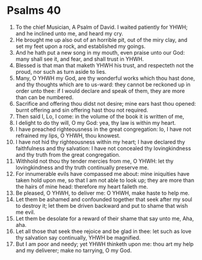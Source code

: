 ﻿# Psalms 40
1. To the chief Musician, A Psalm of David. I waited patiently for YHWH; and he inclined unto me, and heard my cry. 
2. He brought me up also out of an horrible pit, out of the miry clay, and set my feet upon a rock, and established my goings. 
3. And he hath put a new song in my mouth, even praise unto our God: many shall see it, and fear, and shall trust in YHWH. 
4. Blessed is that man that maketh YHWH his trust, and respecteth not the proud, nor such as turn aside to lies. 
5. Many, O YHWH my God, are thy wonderful works which thou hast done, and thy thoughts which are to us-ward: they cannot be reckoned up in order unto thee: if I would declare and speak of them, they are more than can be numbered. 
6. Sacrifice and offering thou didst not desire; mine ears hast thou opened: burnt offering and sin offering hast thou not required. 
7. Then said I, Lo, I come: in the volume of the book it is written of me, 
8. I delight to do thy will, O my God: yea, thy law is within my heart. 
9. I have preached righteousness in the great congregation: lo, I have not refrained my lips, O YHWH, thou knowest. 
10. I have not hid thy righteousness within my heart; I have declared thy faithfulness and thy salvation: I have not concealed thy lovingkindness and thy truth from the great congregation. 
11. Withhold not thou thy tender mercies from me, O YHWH: let thy lovingkindness and thy truth continually preserve me. 
12. For innumerable evils have compassed me about: mine iniquities have taken hold upon me, so that I am not able to look up; they are more than the hairs of mine head: therefore my heart faileth me. 
13. Be pleased, O YHWH, to deliver me: O YHWH, make haste to help me. 
14. Let them be ashamed and confounded together that seek after my soul to destroy it; let them be driven backward and put to shame that wish me evil. 
15. Let them be desolate for a reward of their shame that say unto me, Aha, aha. 
16. Let all those that seek thee rejoice and be glad in thee: let such as love thy salvation say continually, YHWH be magnified. 
17. But I am poor and needy; yet YHWH thinketh upon me: thou art my help and my deliverer; make no tarrying, O my God. 
